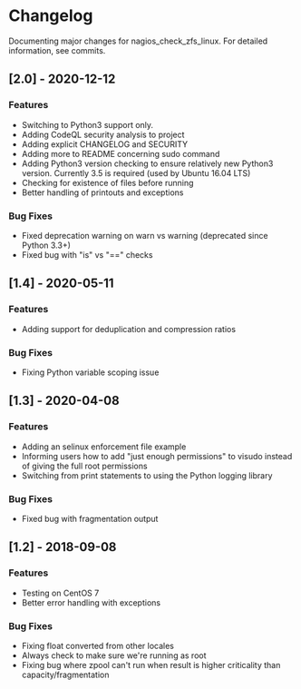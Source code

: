 # Changelog

Documenting major changes for nagios_check_zfs_linux. For detailed information, see commits.

## [2.0] - 2020-12-12

### Features

* Switching to Python3 support only.
* Adding CodeQL security analysis to project
* Adding explicit CHANGELOG and SECURITY
* Adding more to README concerning sudo command
* Adding Python3 version checking to ensure relatively new Python3 version. Currently 3.5 is required (used by Ubuntu 16.04 LTS)
* Checking for existence of files before running
* Better handling of printouts and exceptions

### Bug Fixes

* Fixed deprecation warning on warn vs warning (deprecated since Python 3.3+)
* Fixed bug with "is" vs "==" checks

## [1.4] - 2020-05-11

### Features

* Adding support for deduplication and compression ratios

### Bug Fixes

* Fixing Python variable scoping issue

## [1.3] - 2020-04-08

### Features

* Adding an selinux enforcement file example
* Informing users how to add "just enough permissions" to visudo instead of giving the full root permissions
* Switching from print statements to using the Python logging library

### Bug Fixes

* Fixed bug with fragmentation output

## [1.2] - 2018-09-08

### Features
* Testing on CentOS 7
* Better error handling with exceptions

### Bug Fixes

* Fixing float converted from other locales
* Always check to make sure we're running as root
* Fixing bug where zpool can't run when result is higher criticality than capacity/fragmentation
